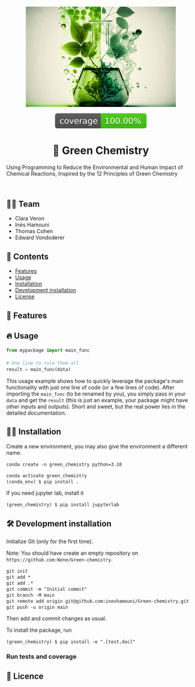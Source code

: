 <p align="center">
  <img src="assets/green.jpeg" alt="Project Logo" width="400"/>
</p>

<p align="center">
  <img src="assets/coverage-badge.svg" alt="Coverage Status"/>
</p>

<h1 align="center">
🌱 Green Chemistry 
</h1>

Using Programming to Reduce the Environmental and Human Impact of Chemical Reactions, Inspired by the 12 Principles of Green Chemistry

<br>

 
## 🧑‍🔬 Team
 
- Clara Veron
- Inès Hamouni 
- Thomas Cohen 
- Edward Vondoderer

## 📖 Contents

- [Features](#-features)
- [Usage](#-usage)
- [Installation](#-Setup)
- [Development installation](#-development-installation)
- [License](#-license)


## 🌱 Features

## 🔥 Usage

```python
from mypackage import main_func

# One line to rule them all
result = main_func(data)
```

This usage example shows how to quickly leverage the package's main functionality with just one line of code (or a few lines of code). 
After importing the `main_func` (to be renamed by you), you simply pass in your `data` and get the `result` (this is just an example, your package might have other inputs and outputs). 
Short and sweet, but the real power lies in the detailed documentation.

## 👩‍💻 Installation

Create a new environment, you may also give the environment a different name. 

```
conda create -n green_chemistry python=3.10 
```

```
conda activate green_chemistry
(conda_env) $ pip install .
```

If you need jupyter lab, install it 

```
(green_chemistry) $ pip install jupyterlab
```


## 🛠️ Development installation

Initialize Git (only for the first time). 

Note: You should have create an empty repository on `https://github.com:None/Green-chemistry`.

```
git init
git add * 
git add .*
git commit -m "Initial commit" 
git branch -M main
git remote add origin git@github.com:ineshamouni/Green-chemistry.git 
git push -u origin main
```

Then add and commit changes as usual. 

To install the package, run

```
(green_chemistry) $ pip install -e ".[test,doc]"
```

### Run tests and coverage





## 📖 Licence
